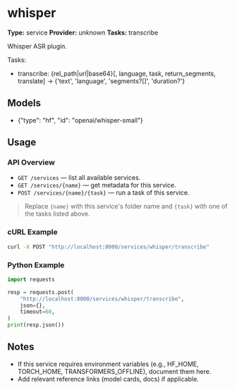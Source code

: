 # whisper

**Type:** service
**Provider:** _unknown_
**Tasks:** transcribe

Whisper ASR plugin.

Tasks:
  - transcribe:  {rel_path|url|base64}[, language, task, return_segments, translate]
                 -> {'text', 'language', 'segments?[]', 'duration?'}

## Models
- {"type": "hf", "id": "openai/whisper-small"}

## Usage

### API Overview
- `GET /services` — list all available services.
- `GET /services/{name}` — get metadata for this service.
- `POST /services/{name}/{task}` — run a task of this service.

> Replace `{name}` with this service's folder name and `{task}` with one of the tasks listed above.

### cURL Example
```bash
curl -X POST "http://localhost:8000/services/whisper/transcribe"      -H "Content-Type: application/json"      -d '{}'
```

### Python Example
```python
import requests

resp = requests.post(
    "http://localhost:8000/services/whisper/transcribe",
    json={},
    timeout=60,
)
print(resp.json())
```

## Notes
- If this service requires environment variables (e.g., HF_HOME, TORCH_HOME, TRANSFORMERS_OFFLINE), document them here.
- Add relevant reference links (model cards, docs) if applicable.
